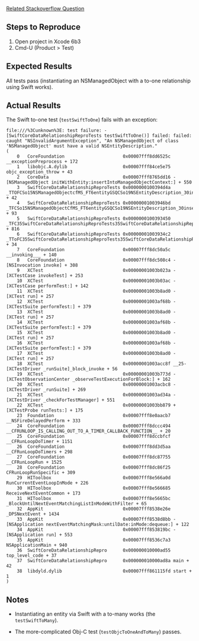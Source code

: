 [Related Stackoverflow Question](http://stackoverflow.com/q/24688969/5260)

Steps to Reproduce
------------------

1. Open project in Xcode 6b3
2. Cmd-U (Product > Test)

Expected Results
----------------

All tests pass (instantiating an NSManagedObject with a to-one relationship using Swift works).

Actual Results
--------------

The Swift to-one test (`testSwiftToOne`) fails with an exception:

	file:///%3Cunknown%3E: test failure: -[SwiftCoreDataRelationshipReproTests testSwiftToOne()] failed: failed: caught "NSInvalidArgumentException", "An NSManagedObject of class 'NSManagedObject' must have a valid NSEntityDescription."
	(
		0   CoreFoundation                      0x00007fff8dd6525c __exceptionPreprocess + 172
		1   libobjc.A.dylib                     0x00007fff84ce5e75 objc_exception_throw + 43
		2   CoreData                            0x00007fff8765dd16 -[NSManagedObject initWithEntity:insertIntoManagedObjectContext:] + 550
		3   SwiftCoreDataRelationshipReproTests 0x0000000100394d4a _TTOFCSo15NSManagedObjectcfMS_FT6entityGSQCSo19NSEntityDescription_30insertIntoManagedObjectContextGSQCSo22NSManagedObjectContext__S_ + 42
		4   SwiftCoreDataRelationshipReproTests 0x00000001003946bd _TFCSo15NSManagedObjectCfMS_FT6entityGSQCSo19NSEntityDescription_30insertIntoManagedObjectContextGSQCSo22NSManagedObjectContext__S_ + 93
		5   SwiftCoreDataRelationshipReproTests 0x0000000100393450 _TFC35SwiftCoreDataRelationshipReproTests35SwiftCoreDataRelationshipReproTests14testSwiftToOnefS0_FT_T_ + 816
		6   SwiftCoreDataRelationshipReproTests 0x00000001003934c2 _TToFC35SwiftCoreDataRelationshipReproTests35SwiftCoreDataRelationshipReproTests14testSwiftToOnefS0_FT_T_ + 34
		7   CoreFoundation                      0x00007fff8dc50a5c __invoking___ + 140
		8   CoreFoundation                      0x00007fff8dc508c4 -[NSInvocation invoke] + 308
		9   XCTest                              0x00000001003b023a -[XCTestCase invokeTest] + 253
		10  XCTest                              0x00000001003b03ac -[XCTestCase performTest:] + 142
		11  XCTest                              0x00000001003b8ad0 -[XCTest run] + 257
		12  XCTest                              0x00000001003af68b -[XCTestSuite performTest:] + 379
		13  XCTest                              0x00000001003b8ad0 -[XCTest run] + 257
		14  XCTest                              0x00000001003af68b -[XCTestSuite performTest:] + 379
		15  XCTest                              0x00000001003b8ad0 -[XCTest run] + 257
		16  XCTest                              0x00000001003af68b -[XCTestSuite performTest:] + 379
		17  XCTest                              0x00000001003b8ad0 -[XCTest run] + 257
		18  XCTest                              0x00000001003acc8f __25-[XCTestDriver _runSuite]_block_invoke + 56
		19  XCTest                              0x00000001003b773d -[XCTestObservationCenter _observeTestExecutionForBlock:] + 162
		20  XCTest                              0x00000001003acbc8 -[XCTestDriver _runSuite] + 269
		21  XCTest                              0x00000001003ad34a -[XCTestDriver _checkForTestManager] + 551
		22  XCTest                              0x00000001003bb879 +[XCTestProbe runTests:] + 175
		23  Foundation                          0x00007fff8e0aacb7 __NSFireDelayedPerform + 333
		24  CoreFoundation                      0x00007fff8dccc494 __CFRUNLOOP_IS_CALLING_OUT_TO_A_TIMER_CALLBACK_FUNCTION__ + 20
		25  CoreFoundation                      0x00007fff8dccbfcf __CFRunLoopDoTimer + 1151
		26  CoreFoundation                      0x00007fff8dd3d5aa __CFRunLoopDoTimers + 298
		27  CoreFoundation                      0x00007fff8dc87755 __CFRunLoopRun + 1525
		28  CoreFoundation                      0x00007fff8dc86f25 CFRunLoopRunSpecific + 309
		29  HIToolbox                           0x00007fff8e566a0d RunCurrentEventLoopInMode + 226
		30  HIToolbox                           0x00007fff8e566685 ReceiveNextEventCommon + 173
		31  HIToolbox                           0x00007fff8e5665bc _BlockUntilNextEventMatchingListInModeWithFilter + 65
		32  AppKit                              0x00007fff8538e26e _DPSNextEvent + 1434
		33  AppKit                              0x00007fff8538d8bb -[NSApplication nextEventMatchingMask:untilDate:inMode:dequeue:] + 122
		34  AppKit                              0x00007fff853819bc -[NSApplication run] + 553
		35  AppKit                              0x00007fff8536c7a3 NSApplicationMain + 940
		36  SwiftCoreDataRelationshipRepro      0x000000010000ad55 top_level_code + 37
		37  SwiftCoreDataRelationshipRepro      0x000000010000ad8a main + 42
		38  libdyld.dylib                       0x00007fff861115fd start + 1
	)

Notes
-----

- Instantiating an entity via Swift with a to-many works (the `testSwiftToMany`).

- The more-complicated Obj-C test (`testObjcToOneAndToMany`) passes.